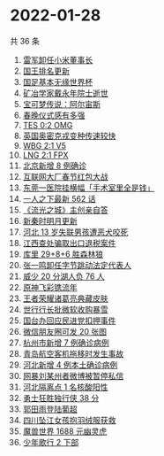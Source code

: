 # 2022-01-28

共 36 条

<!-- BEGIN -->
<!-- 最后更新时间 Fri Jan 28 2022 16:10:55 GMT+0800 (China Standard Time) -->

1. [雷军卸任小米董事长](https://www.zhihu.com/search?q=雷军)
1. [国王排名更新](https://www.zhihu.com/search?q=国王排名)
1. [国足基本无缘世界杯](https://www.zhihu.com/search?q=国足)
1. [矿冶学家戴永年院士逝世](https://www.zhihu.com/search?q=戴永年)
1. [宝可梦传说：阿尔宙斯](https://www.zhihu.com/search?q=阿尔宙斯)
1. [春晚仪式感有多强](https://www.zhihu.com/search?q=辽宁卫视春晚)
1. [TES 0:2 OMG](https://www.zhihu.com/search?q=tes)
1. [英国奥密克戎变种传速较快](https://www.zhihu.com/search?q=英国奥密克戎变种)
1. [WBG 2:1 V5](https://www.zhihu.com/search?q=v5)
1. [LNG 2:1 FPX](https://www.zhihu.com/search?q=lng)
1. [北京新增 8 例确诊](https://www.zhihu.com/search?q=北京新增)
1. [互联网大厂春节红包大战](https://www.zhihu.com/search?q=互联网大厂春节红包大战)
1. [东莞一医院挂横幅「手术室里全是钱」](https://www.zhihu.com/search?q=康华医院)
1. [一人之下最新 562 话](https://www.zhihu.com/search?q=一人之下)
1. [《流光之城》主创亲自答](https://www.zhihu.com/search?q=流光之城)
1. [新秦时明月更新](https://www.zhihu.com/search?q=新秦时明月)
1. [河北 13 岁失联男孩遭恶犬咬死](https://www.zhihu.com/search?q=河北失联男孩)
1. [江西查处骗取出口退税案件](https://www.zhihu.com/search?q=江西查处退税案件)
1. [库里 29+8+6 胜森林狼](https://www.zhihu.com/search?q=库里)
1. [张一鸣卸任字节跳动法定代表人](https://www.zhihu.com/search?q=张一鸣)
1. [威少 20 分湖人负 76 人](https://www.zhihu.com/search?q=湖人)
1. [原神飞彩镌流年](https://www.zhihu.com/search?q=原神)
1. [王者荣耀诸葛亮典藏皮肤](https://www.zhihu.com/search?q=王者荣耀诸葛亮)
1. [世行行长批微软收购暴雪](https://www.zhihu.com/search?q=微软暴雪)
1. [国台办回应民进党扣押事件](https://www.zhihu.com/search?q=国台办)
1. [微信朋友圈可发 20 张图](https://www.zhihu.com/search?q=微信新功能)
1. [杭州市新增 7 例确诊病例](https://www.zhihu.com/search?q=杭州疫情)
1. [青岛航空客机拖移时发生事故](https://www.zhihu.com/search?q=青岛航空)
1. [河北新增 4 例本土确诊病例](https://www.zhihu.com/search?q=河北疫情)
1. [网暴刘某州者微博被暂停私信](https://www.zhihu.com/search?q=网暴寻亲男孩)
1. [河北隔离点 1 名核酸阳性](https://www.zhihu.com/search?q=河北新增)
1. [勇士狂胜独行侠 38 分](https://www.zhihu.com/search?q=勇士)
1. [郭田雨登陆葡超](https://www.zhihu.com/search?q=郭田雨)
1. [四川坠江女孩抱羽绒服获救](https://www.zhihu.com/search?q=四川坠江女孩)
1. [魔兽世界 1688 元幽灵虎](https://www.zhihu.com/search?q=魔兽世界)
1. [少年歌行 2 下部](https://www.zhihu.com/search?q=少年歌行)

<!-- END -->
